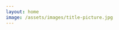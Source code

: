 ```yaml
---
layout: home
image: /assets/images/title-picture.jpg
---
```

<style>
 .intro{
   display:none;
  }
  {/style}


